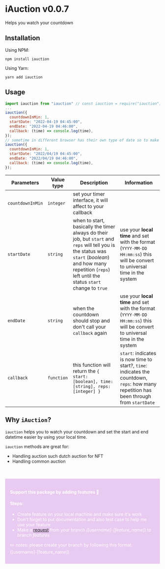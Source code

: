 # iAuction v0.0.7

Helps you watch your countdown

## Installation

Using NPM:

```vim
npm install iauction
```

Using Yarn:

```vim
yarn add iauction
```

## Usage

```js
import iauction from "iauction" // const iauction = require("iauction")
...
iauction({
  countdownInMin: 1,
  startDate: "2022-04-19 04:45:00",
  endDate: "2022-04-19 04:46:00",
  callback: (time) => console.log(time),
});
// sometime in different browser has their own type of date so to make it works on Safari you may use:
iauction({
  countdownInMin: 1,
  startDate: "2022/04/19 04:45:00",
  endDate: "2022/04/19 04:46:00",
  callback: (time) => console.log(time),
});
```

| Parameters       | Value type | Description                                                                                                                                                                                                        | Information                                                                                                                              |
| ---------------- | ---------- | ------------------------------------------------------------------------------------------------------------------------------------------------------------------------------------------------------------------ | ---------------------------------------------------------------------------------------------------------------------------------------- |
| `countdownInMin` | `integer`  | set your timer interface, it will affect to your callback                                                                                                                                                          |
| `startDate`      | `string`   | when to start, basically the timer always do their job, but `start` and `reps` will tell you is the status was `start` (_boolean_) and how many repetition (`reps`) left until the status `start` change to `true` | use your **local time** and set with the format (`YYYY-MM-DD HH:mm:ss`) this will be convert to universal time in the system             |
| `endDate`        | `string`   | when the countdown should stop and don't call your `callback` again                                                                                                                                                | use your **local time** and set with the format (`YYYY-MM-DD HH:mm:ss`) this will be convert to universal time in the system             |
| `callback`       | `function` | this function will return the `{ start: [boolean], time: [string], reps: [integer] }`                                                                                                                              | `start`: indicates is now time to start?, `time`: indicates the countdown, `reps`: how many repetition has been through from `startDate` |

## Why `iAuction`?

`iauction` helps you to watch your countdown and set the start and end datetime easier by using your local time.

`iauction` methods are great for:

<ul>
  <li>Handling auction such dutch auction for NFT</li>
  <li>Handling common auction</li>
</ul>

<div style="background-color: rgba(173, 57, 199, 0.26); color: white; padding: 1rem; margin-top: 3rem">
  <h4>Support this package by adding features 🏏</h4>
  
  <h4>Steps:</h4>
  <ul> 
    <li>Create feature on your local machine and make sure it's work</li> 
    <li>Don't forget to put documentation and also test case to help me use your feature</li> 
    <li>Make a <a href="https://github.com/irwansyafani/iauction/pulls" >request</a> from your branch <i>([username]-[feature_name])</i> to branch <i>features</i></li>
  </ul>

✏️ notes: please create your branch by following this format: ([username]-[feature_name])

</div>
